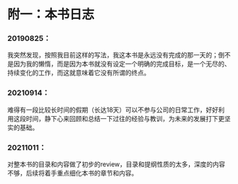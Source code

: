 # 附一：本书日志

### 20190825：

我突然发现，按照我目前这样的写法，我这本书是永远没有完成的那一天的；倒不是因为我的懒惰，而是因为本书就没有设定一个明确的完成目标，是一个无尽的、持续变化的工作，而这就意味着它没有所谓的终点。

### 20210914：

难得有一段比较长时间的假期（长达18天）可以不参与公司的日常工作，好好利用这段时间，静下心来回顾和总结一下过往的经验与教训，为未来的发展打下更坚实的基础。

### 20211011：

对整本书的目录和内容做了初步的review，目录和提纲性质的太多，深度的内容不够，后续将着手重点细化本书的章节和内容。
